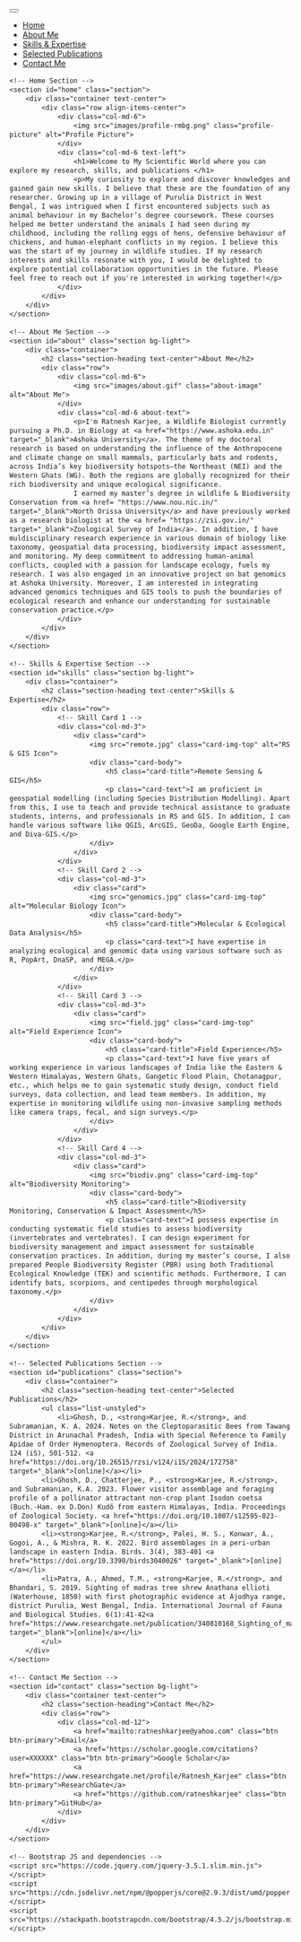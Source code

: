 <html lang="en">
<head>
    <meta charset="UTF-8">
    <meta name="viewport" content="width=device-width, initial-scale=1.0">
    <!-- Bootstrap CSS -->
    <link rel="stylesheet" href="https://stackpath.bootstrapcdn.com/bootstrap/4.5.2/css/bootstrap.min.css">
    <!-- Custom CSS -->
    <link rel="stylesheet" href="styles.css">
    <style>
        /* Custom styles for the portfolio */
        .profile-picture {
            width: 200px;
            height: auto;
            max-width:600px;
            border-radius: 10px;
        }
        .about-image {
            width: 100%;
            height: auto;
            max-width: 800px;
            border: 10px;
        }
        .about-text {
            text-align: justify;
        }
    </style>
</head>
<body>
    <!-- Navigation Bar -->
    <nav class="navbar navbar-expand-lg navbar-dark bg-dark">
       <!-- <a class="navbar-brand" href="#">Ratnesh Karjee</a>-->
        <button class="navbar-toggler" type="button" data-toggle="collapse" data-target="#navbarNav" aria-controls="navbarNav" aria-expanded="false" aria-label="Toggle navigation">
            <span class="navbar-toggler-icon"></span>
        </button>
        <div class="collapse navbar-collapse" id="navbarNav">
            <ul class="navbar-nav">
                <li class="nav-item">
                    <a class="nav-link" href="#home">Home</a>
                </li>
                <li class="nav-item">
                    <a class="nav-link" href="#about">About Me</a>
                </li>
                <li class="nav-item">
                    <a class="nav-link" href="#skills">Skills & Expertise</a>
                </li>
                <li class="nav-item">
                    <a class="nav-link" href="#publications">Selected Publications</a>
                </li>
                <li class="nav-item">
                    <a class="nav-link" href="#contact">Contact Me</a>
                </li>
            </ul>
        </div>
    </nav>

    <!-- Home Section -->
    <section id="home" class="section">
        <div class="container text-center">
            <div class="row align-items-center">
                <div class="col-md-6">
                    <img src="images/profile-rmbg.png" class="profile-picture" alt="Profile Picture">
                </div>
                <div class="col-md-6 text-left">
                    <h1>Welcome to My Scientific World where you can explore my research, skills, and publications </h1>
                    <p>My curiosity to explore and discover knowledges and gained gain new skills. I believe that these are the foundation of any researcher. Growing up in a village of Purulia District in West Bengal, I was intrigued when I first encountered subjects such as animal behaviour in my Bachelor’s degree coursework. These courses helped me better understand the animals I had seen during my childhood, including the rolling eggs of hens, defensive behaviour of chickens, and human-elephant conflicts in my region. I believe this was the start of my journey in wildlife studies. If my research interests and skills resonate with you, I would be delighted to explore potential collaboration opportunities in the future. Please feel free to reach out if you're interested in working together!</p>
                </div>
            </div>
        </div>
    </section>

    <!-- About Me Section -->
    <section id="about" class="section bg-light">
        <div class="container">
            <h2 class="section-heading text-center">About Me</h2>
            <div class="row">
                <div class="col-md-6">
                    <img src="images/about.gif" class="about-image" alt="About Me">
                </div>
                <div class="col-md-6 about-text">
                    <p>I'm Ratnesh Karjee, a Wildlife Biologist currently pursuing a Ph.D. in Biology at <a href="https://www.ashoka.edu.in" target="_blank">Ashoka University</a>. The theme of my doctoral research is based on understanding the influence of the Anthropocene and climate change on small mammals, particularly bats and rodents, across India’s key biodiversity hotspots—the Northeast (NEI) and the Western Ghats (WG). Both the regions are globally recognized for their rich biodiversity and unique ecological significance.
                    I earned my master’s degree in wildlife & Biodiversity Conservation from <a href= "https://www.nou.nic.in/" target="_blank">North Orissa University</a> and have previously worked as a research biologist at the <a href= "https://zsi.gov.in/" target="_blank">Zoological Survey of India</a>. In addition, I have muldisciplinary research experience in various domain of biology like taxonomy, geospatial data processing, biodiversity impact assessment, and monitoring. My deep commitment to addressing human-animal conflicts, coupled with a passion for landscape ecology, fuels my research. I was also engaged in an innovative project on bat genomics at Ashoka University. Moreover, I am interested in integrating advanced genomics techniques and GIS tools to push the boundaries of ecological research and enhance our understanding for sustainable conservation practice.</p>
                </div>
            </div>
        </div>
    </section>

    <!-- Skills & Expertise Section -->
    <section id="skills" class="section bg-light">
        <div class="container">
            <h2 class="section-heading text-center">Skills & Expertise</h2>
            <div class="row">
                <!-- Skill Card 1 -->
                <div class="col-md-3">
                    <div class="card">
                        <img src="remote.jpg" class="card-img-top" alt="RS & GIS Icon">
                        <div class="card-body">
                            <h5 class="card-title">Remote Sensing & GIS</h5>
                            <p class="card-text">I am proficient in geospatial modelling (including Species Distribution Modelling). Apart from this, I use to teach and provide technical assistance to graduate students, interns, and professionals in RS and GIS. In addition, I can handle various software like QGIS, ArcGIS, GeoDa, Google Earth Engine, and Diva-GIS.</p>
                        </div>
                    </div>
                </div>
                <!-- Skill Card 2 -->
                <div class="col-md-3">
                    <div class="card">
                        <img src="genomics.jpg" class="card-img-top" alt="Molecular Biology Icon">
                        <div class="card-body">
                            <h5 class="card-title">Molecular & Ecological Data Analysis</h5>
                            <p class="card-text">I have expertise in analyzing ecological and genomic data using various software such as R, PopArt, DnaSP, and MEGA.</p>
                        </div>
                    </div>
                </div>
                <!-- Skill Card 3 -->
                <div class="col-md-3">
                    <div class="card">
                        <img src="field.jpg" class="card-img-top" alt="Field Experience Icon">
                        <div class="card-body">
                            <h5 class="card-title">Field Experience</h5>
                            <p class="card-text">I have five years of working experience in various landscapes of India like the Eastern & Western Himalayas, Western Ghats, Gangetic Flood Plain, Chotanagpur, etc., which helps me to gain systematic study design, conduct field surveys, data collection, and lead team members. In addition, my expertise in monitoring wildlife using non-invasive sampling methods like camera traps, fecal, and sign surveys.</p>
                        </div>
                    </div>
                </div>
                <!-- Skill Card 4 -->
                <div class="col-md-3">
                    <div class="card">
                        <img src="biodiv.png" class="card-img-top" alt="Biodiversity Monitoring">
                        <div class="card-body">
                            <h5 class="card-title">Biodiversity Monitoring, Conservation & Impact Assessment</h5>
                            <p class="card-text">I possess expertise in conducting systematic field studies to assess biodiversity (invertebrates and vertebrates). I can design experiment for biodiversity management and impact assessment for sustainable conservation practices. In addition, during my master’s course, I also prepared People Biodiversity Register (PBR) using both Traditional Ecological Knowledge (TEK) and scientific methods. Furthermore, I can identify bats, scorpions, and centipedes through morphological taxonomy.</p>
                        </div>
                    </div>
                </div>
            </div>
        </div>
    </section>

    <!-- Selected Publications Section -->
    <section id="publications" class="section">
        <div class="container">
            <h2 class="section-heading text-center">Selected Publications</h2>
            <ul class="list-unstyled">
                <li>Ghosh, D., <strong>Karjee, R.</strong>, and Subramanian, K. A. 2024. Notes on the Cleptoparasitic Bees from Tawang District in Arunachal Pradesh, India with Special Reference to Family Apidae of Order Hymenoptera. Records of Zoological Survey of India. 124 (iS), 501-512. <a href="https://doi.org/10.26515/rzsi/v124/i1S/2024/172758" target="_blank">[online]</a></li>
            <li>Ghosh, D., Chatterjee, P., <strong>Karjee, R.</strong>, and Subramanian, K.A. 2023. Flower visitor assemblage and foraging profile of a pollinator attractant non-crop plant Isodon coetsa (Buch.-Ham. ex D.Don) Kudô from eastern Himalayas, India. Proceedings of Zoological Society. <a href="https://doi.org/10.1007/s12595-023-00498-x" target="_blank">[online]</a></li>
            <li><strong>Karjee, R.</strong>, Palei, H. S., Konwar, A., Gogoi, A., & Mishra, R. K. 2022. Bird assemblages in a peri-urban landscape in eastern India. Birds. 3(4), 383-401 <a href="https://doi.org/10.3390/birds3040026" target="_blank">[online]</a></li>
            <li>Patra, A., Ahmed, T.M., <strong>Karjee, R.</strong>, and Bhandari, S. 2019. Sighting of madras tree shrew Anathana ellioti (Waterhouse, 1850) with first photographic evidence at Ajodhya range, district Purulia, West Bengal, India. International Journal of Fauna and Biological Studies. 6(1):41-42<a href="https://www.researchgate.net/publication/340810168_Sighting_of_madras_tree_shrew_Anathana_ellioti_Waterhouse_1850_with_first_photographic_evidence_at_Ajodhya_range_district_Purulia_West_Bengal_India" target="_blank">[online]</a></li>
            </ul>
        </div>
    </section>

    <!-- Contact Me Section -->
    <section id="contact" class="section bg-light">
        <div class="container text-center">
            <h2 class="section-heading">Contact Me</h2>
            <div class="row">
                <div class="col-md-12">
                    <a href="mailto:ratneshkarjee@yahoo.com" class="btn btn-primary">Email</a>
                    <a href="https://scholar.google.com/citations?user=XXXXXX" class="btn btn-primary">Google Scholar</a>
                    <a href="https://www.researchgate.net/profile/Ratnesh_Karjee" class="btn btn-primary">ResearchGate</a>
                    <a href="https://github.com/ratneshkarjee" class="btn btn-primary">GitHub</a>
                </div>
            </div>
        </div>
    </section>

    <!-- Bootstrap JS and dependencies -->
    <script src="https://code.jquery.com/jquery-3.5.1.slim.min.js"></script>
    <script src="https://cdn.jsdelivr.net/npm/@popperjs/core@2.9.3/dist/umd/popper.min.js"></script>
    <script src="https://stackpath.bootstrapcdn.com/bootstrap/4.5.2/js/bootstrap.min.js"></script>
</body>
</html>
